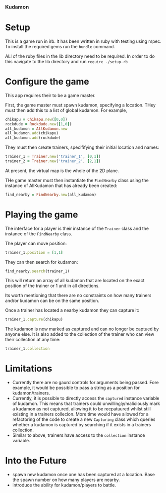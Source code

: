 ### Kudamon

# Setup

This is a game run in irb. It has been written in ruby with testing using rspec. To install the required gems run the `bundle` command. 

ALl of the ruby files in the lib directory need to be required. In order to do this navigate to the lib directory and run `require ./setup.rb`

# Configure the game

This app requires their to be a game master. 

First, the game master must spawn kudamon, specifying a location. THey must then add this to a list of global kudamon. For example,

```ruby
chikapu = Chikapu.new([0,0])
rockdude = Rockdude.new([1,0])
all_kudamon = AllKudamon.new
all_kudamon.add(chikapu)
all_kudamon.add(rockdude)
```

They must then create trainers, specififying their initial location and names:

```ruby
trainer_1 = Trainer.new('trainer_1', [0,1])
trainer_2 = Trainer.new('trainer_2', [2,1])
```

At present, the virtual map is the whole of the 2D plane.

THe game master must then instantiate the `FindNearby` class using the instance of AllKudamon that has already been created:

```ruby
find_nearby = FindNearby.new(all_kudamon)
```

# Playing the game

The interface for a player is their instance of the `Trainer` class and the instance of the `FindNearby` class.

The player can move position:

```ruby
trainer_1.position = [1,1]
```

They can then search for kudamon:

```ruby
find_nearby.search(trainer_1)
```

This will return an array of all kudamon that are located on the exact position of the trainer or 1 unit in all directions.

Its worth mentioning that there are no constraints on how many trainers and/or kudamon can be on the same position. 

Once a trainer has located a nearby kudamon they can capture it:

```ruby
trainer_1.capture(chikapu)
```

The kudamon is now marked as captured and can no longer be captued by anyone else. It is also added to the collection of the trainer who can view their collection at any time:

```ruby
trainer_1.collection
```

# Limitations

- Currently there are no gaurd controls for arguments being passed. Fore example, it would be possible to pass a string as a position for kudamon/trainers.
- Currently, it is possible to directly access the `captured` instance variable of kudamon. This means that trainers could unwillingly/maliciously mark a kudamon as not captured, allowing it to be recpatuured whilst still existing in a trainers collecion. More time would have allowed for a refactoring of the code to create a new `Capturing` class which queries whether a kudamon is captured by searching if it exists in a trainers collection.
- Similar to above, trainers have access to the `collection` instance variable.

# Into the Future

- spawn new kudamon once one has been captured at a location. Base the spawn number on how many players are nearby.
- introduce the ability for kudamon/players to battle.



